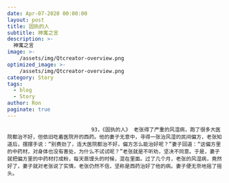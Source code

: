 ```yaml
---
date: Apr-07-2020 00:00:00
layout: post
title: 固执的人
subtitle: 神寓之言
description: >-
  神寓之言
image: >-
    /assets/img/Qtcreator-overview.png
optimized_image: >-
    /assets/img/Qtcreator-overview.png
category: Story
tags:
  - blog
  - Story
author: Ron
paginate: true
---
```


							　　93，《固执的人》 老张得了严重的风湿病，跑了很多大医院都治不好，但依旧吃着医院开的西药。他的妻子无意中，寻得一张治风湿的民间偏方，老张知道后，摆摆手说：“别费劲了，连大医院都治不好，偏方怎么能治好呢？”妻子回道：“这偏方里的中药材，对身体也没有害处，为什么不试试呢？”老张就是不听劝，坚决不同意。于是，妻子就把偏方里的中药材打成粉，每天蒸馒头的时候，混在里面。过了几个月，老张的风湿病，竟然好了，妻子就对老张说了实情，老张仍然不信，坚称是西药治好了他的病。妻子便无奈地摇了摇头。
							
							
						